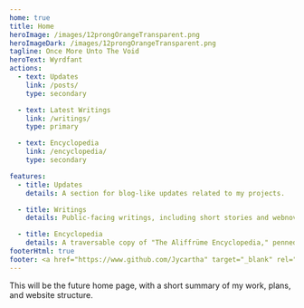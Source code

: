 ```yaml
---
home: true
title: Home
heroImage: /images/12prongOrangeTransparent.png
heroImageDark: /images/12prongOrangeTransparent.png
tagline: Once More Unto The Void
heroText: Wyrdfant
actions:
  - text: Updates
    link: /posts/
    type: secondary

  - text: Latest Writings
    link: /writings/
    type: primary

  - text: Encyclopedia
    link: /encyclopedia/
    type: secondary

features:
  - title: Updates
    details: A section for blog-like updates related to my projects.

  - title: Writings
    details: Public-facing writings, including short stories and webnovel chapters.

  - title: Encyclopedia
    details: A traversable copy of "The Aliffrüme Encyclopedia," penned by scholars from Witafjürgen.
footerHtml: true
footer: <a href="https://www.github.com/Jycartha" target="_blank" rel="noopener norefferer">My GitHub</a>
---
```

This will be the future home page, with a short summary of my work, plans, and website structure.
